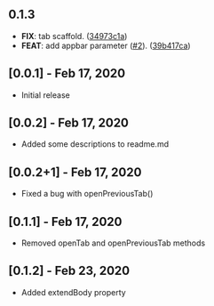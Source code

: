 ## 0.1.3

 - **FIX**: tab scaffold. ([34973c1a](https://github.com/dshukertjr/monorepo/commit/34973c1ab1bcabb83a756ebfae0808eaffe944cb))
 - **FEAT**: add appbar parameter ([#2](https://github.com/dshukertjr/monorepo/issues/2)). ([39b417ca](https://github.com/dshukertjr/monorepo/commit/39b417ca3a6f4daed57b51f6ba55f69d6c2c01e3))

## [0.0.1] - Feb 17, 2020

- Initial release

## [0.0.2] - Feb 17, 2020

- Added some descriptions to readme.md

## [0.0.2+1] - Feb 17, 2020

- Fixed a bug with openPreviousTab()

## [0.1.1] - Feb 17, 2020

- Removed openTab and openPreviousTab methods

## [0.1.2] - Feb 23, 2020

- Added extendBody property
